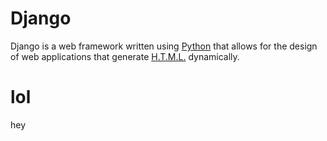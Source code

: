 # Django

Django is a web framework written using [Python](./Python.md) that allows for the design of web applications that generate [H.T.M.L.](./HTML.md) dynamically.

# lol
hey